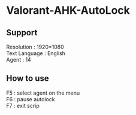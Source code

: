 # Valorant-AHK-AutoLock


## Support <br>
Resolution : 1920*1080 <br>
Text Language : English <br>
Agent : 14 <br>

## How to use  <br>
F5 : select agent on the menu <br>
F6 : pause autolock <br>
F7 : exit scrip <br>
